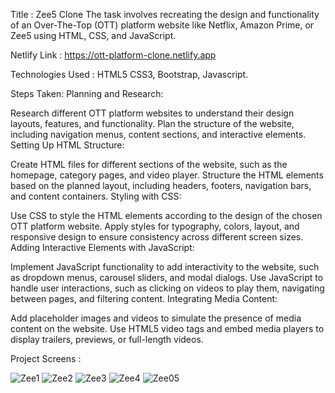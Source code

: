 Title : Zee5 Clone 
The task involves recreating the design and functionality of an Over-The-Top (OTT) platform website like Netflix, Amazon Prime, or Zee5 using HTML, CSS, and JavaScript.

Netlify Link : https://ott-platform-clone.netlify.app

Technologies Used : 
HTML5
CSS3,
Bootstrap,
Javascript.

Steps Taken:
Planning and Research:

Research different OTT platform websites to understand their design layouts, features, and functionality.
Plan the structure of the website, including navigation menus, content sections, and interactive elements.
Setting Up HTML Structure:

Create HTML files for different sections of the website, such as the homepage, category pages, and video player.
Structure the HTML elements based on the planned layout, including headers, footers, navigation bars, and content containers.
Styling with CSS:

Use CSS to style the HTML elements according to the design of the chosen OTT platform website.
Apply styles for typography, colors, layout, and responsive design to ensure consistency across different screen sizes.
Adding Interactive Elements with JavaScript:

Implement JavaScript functionality to add interactivity to the website, such as dropdown menus, carousel sliders, and modal dialogs.
Use JavaScript to handle user interactions, such as clicking on videos to play them, navigating between pages, and filtering content.
Integrating Media Content:

Add placeholder images and videos to simulate the presence of media content on the website.
Use HTML5 video tags and embed media players to display trailers, previews, or full-length videos.

Project Screens : 


![Zee1](https://github.com/Nikhil2800/Nikhil2800-OTT-Platform-Website-Clone/assets/154686273/ba8d40b7-e0d4-42a3-bd58-c32321de2dbb)
![Zee2](https://github.com/Nikhil2800/Nikhil2800-OTT-Platform-Website-Clone/assets/154686273/ed0bbcd6-7b8c-48cb-ac9b-e466b481bb6d)
![Zee3](https://github.com/Nikhil2800/Nikhil2800-OTT-Platform-Website-Clone/assets/154686273/1eb736f1-5f7d-48f2-b41a-692759396af1)
![Zee4](https://github.com/Nikhil2800/Nikhil2800-OTT-Platform-Website-Clone/assets/154686273/dab6f4e9-47ac-4217-a87d-fe35596e4e8b)
![Zee05](https://github.com/Nikhil2800/Nikhil2800-OTT-Platform-Website-Clone/assets/154686273/d7595162-dc4b-4f36-9880-d685770fc8bb)

